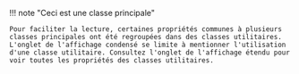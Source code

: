 !!! note "Ceci est une classe principale"

    Pour faciliter la lecture, certaines propriétés communes à plusieurs classes principales ont été regroupées dans des classes utilitaires. L'onglet de l'affichage condensé se limite à mentionner l'utilisation d'une classe utilitaire. Consultez l'onglet de l'affichage étendu pour voir toutes les propriétés des classes utilitaires.
